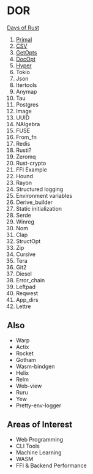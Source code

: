 # DOR

[Days of Rust](https://zsiciarz.github.io/24daysofrust/index.html)

1. [Primal](primal)
2. [CSV](csv)
3. [GetOpts](getopts)
4. [DocOpt](docopt)
5. [Hyper](hyper)
6. Tokio
7. Json
8. Itertools
9. Anymap
10. Tau
11. Postgres
12. Image
13. UUID
14. NAlgebra
15. FUSE
16. From_fn
17. Redis
18. Rusti?
19. Zeromq
20. Rust-crypto
21. FFI Example
22. Hound
23. Rayon
24. Structured logging
25. Environment variables
26. Derive_builder
27. Static initialization
28. Serde
29. Winreg
30. Nom
31. Clap
32. StructOpt
33. Zip
34. Cursive
35. Tera
36. Git2
37. Diesel
38. Error_chain
39. Leftpad
40. Reqwest
41. App_dirs
42. Lettre

## Also

- Warp
- Actix
- Rocket
- Gotham
- Wasm-bindgen
- Helix
- Relm
- Web-view
- Ruru
- Yew
- Pretty-env-logger

## Areas of Interest

- Web Programming
- CLI Tools
- Machine Learning
- WASM
- FFI & Backend Performance
